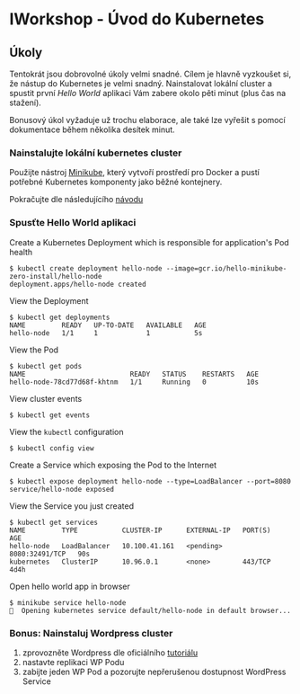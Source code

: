 # IWorkshop - Úvod do Kubernetes

## Úkoly
Tentokrát jsou dobrovolné úkoly velmi snadné. Cílem je hlavně vyzkoušet si, že
nástup do Kubernetes je velmi snadný. Nainstalovat lokální cluster a spustit
první _Hello World_ aplikaci Vám zabere okolo pěti minut (plus čas na stažení).

Bonusový úkol vyžaduje už trochu elaborace, ale také lze vyřešit s pomocí
dokumentace během několika desítek minut.

### Nainstalujte lokální kubernetes cluster
Použijte nástroj [Minikube], který vytvoří prostředí pro Docker a pustí potřebné
Kubernetes komponenty jako běžné kontejnery.

Pokračujte dle následujícího [návodu](https://kubernetes.io/docs/tasks/tools/install-minikube/)

### Spusťte Hello World aplikaci
Create a Kubernetes Deployment which is responsible for application's Pod health
```console
$ kubectl create deployment hello-node --image=gcr.io/hello-minikube-zero-install/hello-node
deployment.apps/hello-node created
```
View the Deployment
```console
$ kubectl get deployments
NAME         READY   UP-TO-DATE   AVAILABLE   AGE
hello-node   1/1     1            1           5s
```
View the Pod
```console
$ kubectl get pods
NAME                          READY   STATUS    RESTARTS   AGE
hello-node-78cd77d68f-khtnm   1/1     Running   0          10s
```
View cluster events
```console
$ kubectl get events
```
View the `kubectl` configuration
```console
$ kubectl config view
```

Create a Service which exposing the Pod to the Internet
```console
$ kubectl expose deployment hello-node --type=LoadBalancer --port=8080
service/hello-node exposed
```

View the Service you just created
```console
$ kubectl get services
NAME         TYPE           CLUSTER-IP      EXTERNAL-IP   PORT(S)          AGE
hello-node   LoadBalancer   10.100.41.161   <pending>     8080:32491/TCP   90s
kubernetes   ClusterIP      10.96.0.1       <none>        443/TCP          4d4h
```

Open hello world app in browser
```console
$ minikube service hello-node
🎉  Opening kubernetes service default/hello-node in default browser...
```

### Bonus: Nainstaluj Wordpress cluster
1. zprovozněte Wordpress dle oficiálního [tutoriálu](https://kubernetes.io/docs/tutorials/stateful-application/mysql-wordpress-persistent-volume/)
2. nastavte replikaci WP Podu
3. zabijte jeden WP Pod a pozorujte nepřerušenou dostupnost WordPress Service

[Minikube]: https://kubernetes.io/docs/tasks/tools/install-minikube/
